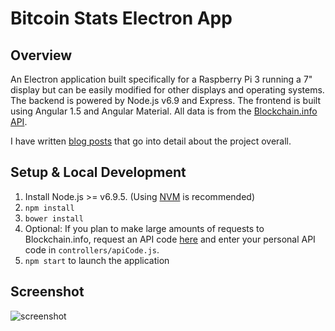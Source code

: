 # Bitcoin Stats Electron App

## Overview
An Electron application built specifically for a Raspberry Pi 3 running a 7" display but can be easily modified for 
other displays and operating systems.  The backend is powered by Node.js v6.9 and Express. The frontend is built using Angular 1.5 and Angular Material.
All data is from the [Blockchain.info API](https://blockchain.info/api).

I have written [blog posts](http://theonist.com/build-a-raspberry-pi-bitcoin-ticker-part-1/) that go into detail about the project overall.

## Setup & Local Development
1. Install Node.js >= v6.9.5. (Using [NVM](https://github.com/creationix/nvm) is recommended)
2. `npm install`
3. `bower install`
4. Optional: If you plan to make large amounts of requests to Blockchain.info, request an API 
code [here](https://blockchain.info/api/create_wallet) and enter your personal API code in `controllers/apiCode.js`.
5. `npm start` to launch the application

## Screenshot
![screenshot](https://cloud.githubusercontent.com/assets/6364918/22814786/e65c36f2-ef1b-11e6-8790-6a87528fc89a.png)
